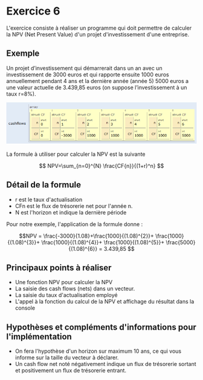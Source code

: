# Exercice 6


L'exercice consiste à réaliser un programme qui doit permettre de calculer la NPV (Net Present Value) d'un projet d'investissement d'une entreprise.

## Exemple
Un projet d’investissement qui démarrerait dans un an avec un investissement de 3000 euros  et qui rapporte ensuite 1000 euros annuellement pendant 4 ans  et la dernière année (année 5) 5000 euros  a une valeur actuelle de 3.439,85 euros (on suppose l’investissement à un taux r=8%).

![Exemple](images/cash_flows.png)

La formule à utiliser pour calculer la NPV est la suivante
```math

NPV=\sum_{n=0}^{N} \frac{CF{n}}{(1+r)^n}

```

## Détail de la formule
- r est le taux d'actualisation 
- CFn est le flux de trésorerie net pour l'année n.
- N est l'horizon et indique la dernière période



Pour notre exemple, l'application de la formule  donne :
```math
NPV = \frac{-3000}{1.08}+\frac{1000}{(1.08)^{2}}+ \frac{1000}{(1.08)^{3}}+ \frac{1000}{(1.08)^{4}}+ \frac{1000}{(1.08)^{5}}+ \frac{5000}{(1.08)^{6}} = 3.439,85

```



## Principaux points à réaliser
- Une fonction NPV pour calculer la NPV
- La saisie des cash flows (nets) dans un vecteur. 
- La saisie du taux d'actualisation employé
- L'appel à la fonction du calcul de la NPV et affichage du résultat dans la console

## Hypothèses et compléments d'informations pour l'implémentation
- On fera l'hypothèse d'un horizon sur maximum 10 ans, ce qui vous informe sur la taille du vecteur à déclarer.
- Un cash flow net noté négativement indique un flux de trésorerie sortant et positivement un flux de trésorerie entrant. 

